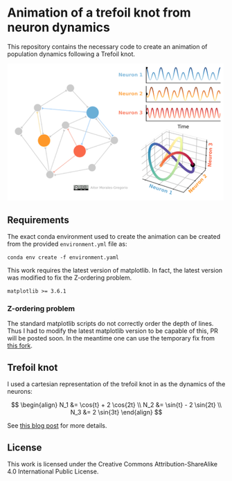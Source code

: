 # Animation of a trefoil knot from neuron dynamics
This repository contains the necessary code to create an animation of population dynamics following a Trefoil knot.

<img src="output/snapshot.png" alt="Snapshot of the neural trefoil animation" width="500"/>

## Requirements
The exact conda environment used to create the animation can be created from the provided `environment.yml` file as:
```
conda env create -f environment.yaml
```

This work requires the latest version of matplotlib. In fact, the latest version was modified to fix the Z-ordering problem.
```
matplotlib >= 3.6.1
```

### Z-ordering problem
The standard matplotlib scripts do not correctly order the depth of lines. Thus I had to modify the latest matplotlib version to be capable of this, PR will be posted soon. In the meantime one can use the temporary fix from [this fork](https://github.com/morales-gregorio/matplotlib/tree/zorder_lines).

## Trefoil knot
I used a cartesian representation of the trefoil knot in as the dynamics of the neurons:

$$
\begin{align}
  N_1 &= \cos{t} + 2 \cos{2t} \\ 
  N_2 &= \sin{t} - 2 \sin{2t} \\
  N_3 &= 2 \sin{3t}
\end{align}
$$

See [this blog post](https://mathcurve.com/courbes3d.gb/noeuds/noeuddetrefle.shtml) for more details.

## License

This work is licensed under the Creative Commons Attribution-ShareAlike 4.0 International Public License.

